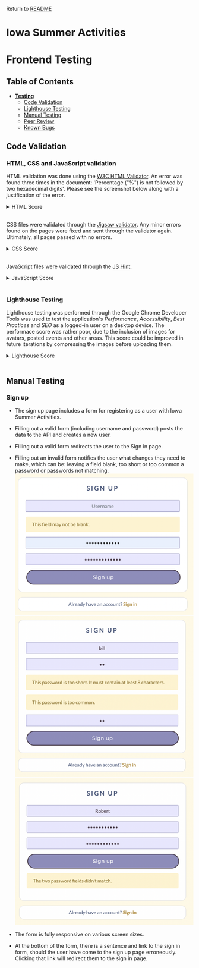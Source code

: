 Return to [README](README.md)

# **Iowa Summer Activities**

# Frontend Testing

## Table of Contents

* [**Testing**](<#testing>)
    * [Code Validation](<#code-validation>)
    * [Lighthouse Testing](<#lighthouse-testing>)
    * [Manual Testing](<#manual-testing>)
    * [Peer Review](<#peer-review>)
    * [Known Bugs](<#known-bugs>)


## Code Validation
### HTML, CSS and JavaScript validation
HTML validation was done using the [W3C HTML Validator](https://validator.w3.org/). An error was found three times in the document: 'Percentage ("%") is not followed by two hexadecimal digits'. Please see the screenshot below along with a justification of the error.
<details><summary>HTML Score</summary>

Validation score![HTML Validation Score](images/validator-html.png)

Error justification![HTML Error Justification](images/validator-html-justification.png)
</details><br/> 

CSS files were validated through the [Jigsaw validator](https://jigsaw.w3.org/css-validator/). Any minor errors found on the pages were fixed and sent through the validator again. Ultimately, all pages passed with no errors.
<details><summary>CSS Score</summary>

![CSS Validation Score](images/validator-css.png)
</details><br/> 

JavaScript files were validated through the [JS Hint](https://jshint.com/).
<details><summary>JavaScript Score</summary>

![JavaScript Validation Score](images/validator-css.png)
</details><br/> 

### Lighthouse Testing

Lighthouse testing was performed through the Google Chrome Developer Tools was used to test the application's *Performance*, *Accessibility*, *Best Practices* and *SEO* as a logged-in user on a desktop device. The performace score was rather poor, due to the inclusion of images for avatars, posted events and other areas. This score could be improved in future iterations by compressing the images before uploading them.

<details><summary>Lighthouse Score</summary>

![Lighthouse Score](images/lighthouse.png)
</details><br/> 

## Manual Testing
### Sign up
- The sign up page includes a form for registering as a user with Iowa Summer Activities.
- Filling out a valid form (including username and password) posts the data to the API and creates a new user.
- Filling out a valid form redirects the user to the Sign in page.
- Filling out an invalid form notifies the user what changes they need to make, which can be: leaving a field blank, too short or too common a password or passwords not matching.
        ![Blank Fields](images/blank-field.png)
        ![Blank Fields](images/password-short.png)
        ![Blank Fields](images/no-match.png)


- The form is fully responsive on various screen sizes.
- At the bottom of the form, there is a sentence and link to the sign in form, should the user have come to the sign up page erroneously. Clicking that link will redirect them to the sign in page.

<!--### Sign in
- Page features a form for signing in to Garden Diaries.
- Filling out a valid forms let the user sign in and redirects the user to the home page with a signed in view.
- Filling out an invalid form notifies the user what changes they need to make.
- The form is fully responsive to different screen sizes.
- The form features a link to the sign up page, redirecting users to the sign up page. 

### Navigation Bar

### Non authorized user
- The navbar features links to the Sign in and Sign up pages.
- The links redirect the user to the chosen page.
- The navbar is responsive and collapses to a burger menu on smaller screens. 

### Authorized user
- When the user is signed in, the navbar features links to `Add a diary entry`, `Shoppinglist`, `To-do list`, `My plants`, `Following`, `Liked entries` and `Sign out`, as well as the users avatar profile image and username, linking to the users profile page.
- All links redirect the user to the chosen page. 
- The navbar is responsive and collapses to a burger menu on smaller screens. 

## Home page 

### Popular profiles
- Avatar and username of users with the most followers are displayed on the home page, followed page, liked entries page and profile page.
- A `Follow`/`Unfollow` button is displayed next to the avatar and username, to signed in users.
- The `Follow`/`Unfollow` button is hidden from non authorized users.
- When clicked, the `Follow`/`Unfollow` button changes dynamically.
- When clicked, the `Follow`/`Unfollow` button updates the follow and following count of both users. 
- The component collapse and display the mobile version on smaller screens. 

### Post feed
- Diary posts made by all users are displayed on the home page, sorted by latest creation date. 
- The feed features infinite scrolling, letting the user continue to scroll through content as long as there is any. 

## Add a diary entry
- The user can access the form to post a diary entry through the link in the navbar.
- The form features image upload functionality. The image upload field lets the user upload an image.
- When an image have been added the the image upload field a button is displayed, letting the user reupload a different image if they want to change it.
- The Title field lets the user add a title to the post.
- The Notes field lets the user add a text to the post.
- The form feature a post and cancel button.
- When the Post button is clicked the form is submitted and the data saved to the api backend. 
- When the Cancel button is clicked the user is redirected to the previous page.

## Edit a diary entry 
- When clicking the edit icon in the post page dropdown menu the user is redirected to the post edit page.
- The form is prepopulated with the data from the original post.
- The form lets the user upload a different image. 
- The form lets the user edit the title and text fields.
- The edit form feature a save updates and cancel button.
- When submitted by clicking the save updated button, the post data is sent to the backend API and updated.
- When clicking the cancel button the user is redirected back to the post page. 

## Profile
- The user can access their own profile by clicking on their own avatar or username in the navbar, or wherever it's displayed on the website.
- Users can access other users profile by clicking on the avatar or username in the navbar, or wherever it's displayed on the website.
- The profile page display the amount of followers, following and posts.
- The profile page display a dropdown menu, redirecting the user to the username edit, password edit or profile edit page, accessible to the profile owner. 
- The profile page display all the posts by the user, sorted by latest created at the top. 
- The profile post feed features infinite scrolling, letting the user continue to scroll through content as long as there is any.

## Edit profile
- The profile page display a dropdown menu, redirecting the user to the username edit, password edit or profile edit page, accessible to the profile owner.
- The Edit profile link redirects the user to the edit profile form, where the user can update their bio and upload a profile image.
    - Submitting the bio and image form the data is sent and updated in the API.
    - Clicking the cancel button redirects the user back to the previous page.
- The Change username link redirects the user to the edit username form, prepopulated with the users username. 
    - Empty edit username form can't be submitted.
    - User can't change to a username that already exist, and are notified if they try to submit an invalid form.
    - Clicking the cancel button redirects the user back to the previous page.
- The change password link redirects the user to the edit password form.
    - Empty edit password form can't be submitted.
    - User cant submit an invalid password, and is notified with a message if they try. 
    - Clicking the cancel button redirects the user back to the previous page.
    
## Searchbar
- A searchbar is featured on the home page, `Shoppinglist`, `To-do list`, `My plants`, `Following`, `Liked entries` and `Profile page`.
- The searchbar on each page lets the user query for posts relevant to the specific page.
- If no matching query is found the page displays a message and image from the Asset component to inform the user of this. 

## Commentfield
- The post detail page feature a commentfield. 
- The commentfield feature a submit button. 
- When submitted the new comment is saved to the backend API and displayed underneath the commentfield. 
- Empty commentfields can not be submitted.
- When a comment is posted the comment count on the post is increased.
- When a comment is deleted the comment count on the post is decreased.
- When posted, owner can access the dropdown menu to edit or delete a comment.
- When the delete icon is clicked the comment post is deleted both on the website and in the database.
- When the edit icon is clicked the comment edit field is displayed, prepopulated with the comment text. 
- When the edit field is submitted, the post is updated and saved to the API.
- When the cancel button in the edit field is clicked the comment edit field is closed and no changes are made to the API data.

## Following
- Diary posts made by users that are followed by the signed in user displayed on the Followed page, sorted by latest creation date. 
- The feed features infinite scrolling, letting the user continue to scroll through content as long as there is any.
- A `Follow`/`Unfollow` button is displayed next to the avatar and username on the profile page and in the popular profiles component, available to signed in users.
- The `Follow`/`Unfollow` button is hidden from non authorized users.
- When clicked, the `Follow`/`Unfollow` button changes dynamically.
- When clicked, the `Follow`/`Unfollow` button updates the follow and following count of both users.

## Liked entries
- Diary posts liked by the signed in user is displayed on the Liked entries page, sorted by latest creation date.
- The feed features infinite scrolling, letting the user continue to scroll through content as long as there is any.
- If the user unlikes a post it is removed from the Liked entries page.





## Asset component
- The asset spinner is displaying when loading data from the API on all pages where it's been imported.
- The asset message is displaying as expected on all pages where it's been imported.
- The asset image is displaying as expected on all pages where it's been imported.

## Hooks

### Use click outside hook
- The use click outside hook let the user close the navbar hamburger menu when clicking outside of it. 

### Use redirect hook
- The use redirect hook redirects the user as expected where used.


## Peer Review
I personally tested this application in Chrome, Safari and Firefox on laptop and mobile devices. The website worked well with no issues that I noted. 

Additionally, I had peers and family members, both within the tech community and outside of it, text the website for useability. Their response was positive and they found no issues with the platform.

<!-- ## Known Bugs

Discuss bugs -->